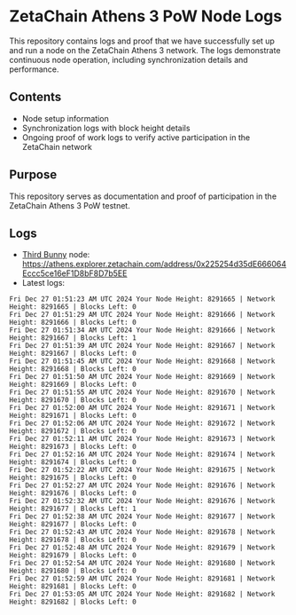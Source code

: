 # ZetaChain Athens 3 PoW Node Logs
This repository contains logs and proof that we have successfully set up and run a node on the ZetaChain Athens 3 network. The logs demonstrate continuous node operation, including synchronization details and performance.

## Contents
- Node setup information
- Synchronization logs with block height details
- Ongoing proof of work logs to verify active participation in the ZetaChain network

## Purpose
This repository serves as documentation and proof of participation in the ZetaChain Athens 3 PoW testnet.

## Logs

- [Third Bunny](https://thirdbunny.xyz/) node: https://athens.explorer.zetachain.com/address/0x225254d35dE666064Eccc5ce16eF1D8bF8D7b5EE
- Latest logs:
```
Fri Dec 27 01:51:23 AM UTC 2024 Your Node Height: 8291665 | Network Height: 8291665 | Blocks Left: 0
Fri Dec 27 01:51:29 AM UTC 2024 Your Node Height: 8291666 | Network Height: 8291666 | Blocks Left: 0
Fri Dec 27 01:51:34 AM UTC 2024 Your Node Height: 8291666 | Network Height: 8291667 | Blocks Left: 1
Fri Dec 27 01:51:39 AM UTC 2024 Your Node Height: 8291667 | Network Height: 8291667 | Blocks Left: 0
Fri Dec 27 01:51:45 AM UTC 2024 Your Node Height: 8291668 | Network Height: 8291668 | Blocks Left: 0
Fri Dec 27 01:51:50 AM UTC 2024 Your Node Height: 8291669 | Network Height: 8291669 | Blocks Left: 0
Fri Dec 27 01:51:55 AM UTC 2024 Your Node Height: 8291670 | Network Height: 8291670 | Blocks Left: 0
Fri Dec 27 01:52:00 AM UTC 2024 Your Node Height: 8291671 | Network Height: 8291671 | Blocks Left: 0
Fri Dec 27 01:52:06 AM UTC 2024 Your Node Height: 8291672 | Network Height: 8291672 | Blocks Left: 0
Fri Dec 27 01:52:11 AM UTC 2024 Your Node Height: 8291673 | Network Height: 8291673 | Blocks Left: 0
Fri Dec 27 01:52:16 AM UTC 2024 Your Node Height: 8291674 | Network Height: 8291674 | Blocks Left: 0
Fri Dec 27 01:52:22 AM UTC 2024 Your Node Height: 8291675 | Network Height: 8291675 | Blocks Left: 0
Fri Dec 27 01:52:27 AM UTC 2024 Your Node Height: 8291676 | Network Height: 8291676 | Blocks Left: 0
Fri Dec 27 01:52:32 AM UTC 2024 Your Node Height: 8291676 | Network Height: 8291677 | Blocks Left: 1
Fri Dec 27 01:52:38 AM UTC 2024 Your Node Height: 8291677 | Network Height: 8291677 | Blocks Left: 0
Fri Dec 27 01:52:43 AM UTC 2024 Your Node Height: 8291678 | Network Height: 8291678 | Blocks Left: 0
Fri Dec 27 01:52:48 AM UTC 2024 Your Node Height: 8291679 | Network Height: 8291679 | Blocks Left: 0
Fri Dec 27 01:52:54 AM UTC 2024 Your Node Height: 8291680 | Network Height: 8291680 | Blocks Left: 0
Fri Dec 27 01:52:59 AM UTC 2024 Your Node Height: 8291681 | Network Height: 8291681 | Blocks Left: 0
Fri Dec 27 01:53:05 AM UTC 2024 Your Node Height: 8291682 | Network Height: 8291682 | Blocks Left: 0
```
